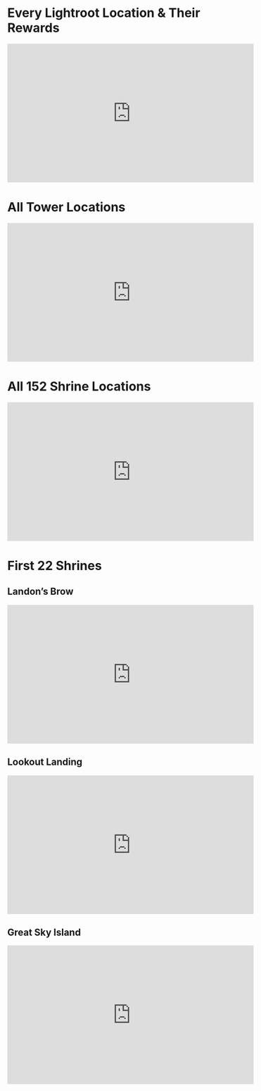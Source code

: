 # Every Lightroot Location & Their Rewards
<iframe width="560" height="315" src="https://www.youtube.com/embed/DSUuHGOY9X0" title="YouTube video player" frameborder="0" allow="accelerometer; autoplay; clipboard-write; encrypted-media; gyroscope; picture-in-picture; web-share" allowfullscreen></iframe>

# All Tower Locations
<iframe width="560" height="315" src="https://www.youtube.com/embed/3Ai1wBDaxMA" title="YouTube video player" frameborder="0" allow="accelerometer; autoplay; clipboard-write; encrypted-media; gyroscope; picture-in-picture; web-share" allowfullscreen></iframe>

# All 152 Shrine Locations
<iframe width="560" height="315" src="https://www.youtube.com/embed/gJT-g56CVmk" title="YouTube video player" frameborder="0" allow="accelerometer; autoplay; clipboard-write; encrypted-media; gyroscope; picture-in-picture; web-share" allowfullscreen></iframe>

# First 22 Shrines
## Landon’s Brow
<iframe width="560" height="315" src="https://www.youtube.com/embed/ih3p-RGtqMo" title="YouTube video player" frameborder="0" allow="accelerometer; autoplay; clipboard-write; encrypted-media; gyroscope; picture-in-picture; web-share" allowfullscreen></iframe>

## Lookout Landing
<iframe width="560" height="315" src="https://www.youtube.com/embed/CbPotxi84_I" title="YouTube video player" frameborder="0" allow="accelerometer; autoplay; clipboard-write; encrypted-media; gyroscope; picture-in-picture; web-share" allowfullscreen></iframe>

## Great Sky Island
<iframe width="560" height="315" src="https://www.youtube.com/embed/YPKEw25sFDs" title="YouTube video player" frameborder="0" allow="accelerometer; autoplay; clipboard-write; encrypted-media; gyroscope; picture-in-picture; web-share" allowfullscreen></iframe>
